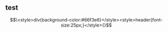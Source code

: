 ## test

$$\<style>div{background-color:#66f3e6}</style><style>header{font-size:25px;}</style>{}$$


